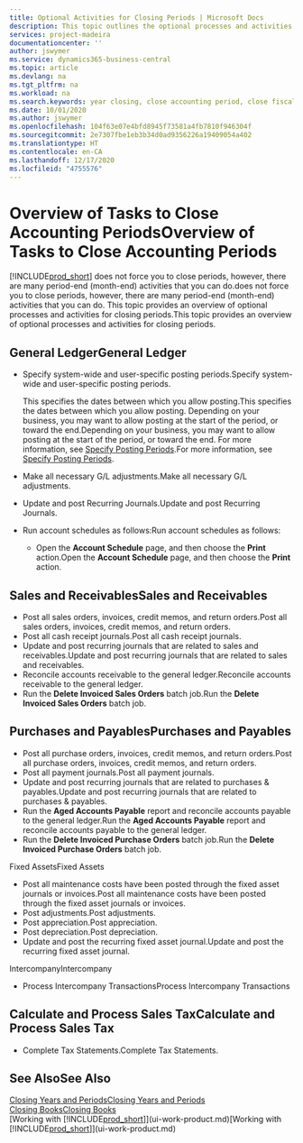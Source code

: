 ```yaml
---
title: Optional Activities for Closing Periods | Microsoft Docs
description: This topic outlines the optional processes and activities for closing accounting periods in Business Central.
services: project-madeira
documentationcenter: ''
author: jswymer
ms.service: dynamics365-business-central
ms.topic: article
ms.devlang: na
ms.tgt_pltfrm: na
ms.workload: na
ms.search.keywords: year closing, close accounting period, close fiscal year, aging, creditor payments, vendor payments
ms.date: 10/01/2020
ms.author: jswymer
ms.openlocfilehash: 104f63e07e4bfd8945f73581a4fb7810f946304f
ms.sourcegitcommit: 2e7307fbe1eb3b34d0ad9356226a19409054a402
ms.translationtype: HT
ms.contentlocale: en-CA
ms.lasthandoff: 12/17/2020
ms.locfileid: "4755576"
---
```

# <a name="overview-of-tasks-to-close-accounting-periods"></a><span data-ttu-id="64f49-103">Overview of Tasks to Close Accounting Periods</span><span class="sxs-lookup"><span data-stu-id="64f49-103">Overview of Tasks to Close Accounting Periods</span></span>
[!INCLUDE[prod_short](includes/prod_short.md)] <span data-ttu-id="64f49-104">does not force you to close periods, however, there are many period-end (month-end) activities that you can do.</span><span class="sxs-lookup"><span data-stu-id="64f49-104">does not force you to close periods, however, there are many period-end (month-end) activities that you can do.</span></span> <span data-ttu-id="64f49-105">This topic provides an overview of optional processes and activities for closing periods.</span><span class="sxs-lookup"><span data-stu-id="64f49-105">This topic provides an overview of optional processes and activities for closing periods.</span></span>  

## <a name="general-ledger"></a><span data-ttu-id="64f49-106">General Ledger</span><span class="sxs-lookup"><span data-stu-id="64f49-106">General Ledger</span></span>
* <span data-ttu-id="64f49-107">Specify system-wide and user-specific posting periods.</span><span class="sxs-lookup"><span data-stu-id="64f49-107">Specify system-wide and user-specific posting periods.</span></span>  

    <span data-ttu-id="64f49-108">This specifies the dates between which you allow posting.</span><span class="sxs-lookup"><span data-stu-id="64f49-108">This specifies the dates between which you allow posting.</span></span> <span data-ttu-id="64f49-109">Depending on your business, you may want to allow posting at the start of the period, or toward the end.</span><span class="sxs-lookup"><span data-stu-id="64f49-109">Depending on your business, you may want to allow posting at the start of the period, or toward the end.</span></span> <span data-ttu-id="64f49-110">For more information, see [Specify Posting Periods](finance-how-specify-posting-periods.md).</span><span class="sxs-lookup"><span data-stu-id="64f49-110">For more information, see [Specify Posting Periods](finance-how-specify-posting-periods.md).</span></span>  
* <span data-ttu-id="64f49-111">Make all necessary G/L adjustments.</span><span class="sxs-lookup"><span data-stu-id="64f49-111">Make all necessary G/L adjustments.</span></span>  
* <span data-ttu-id="64f49-112">Update and post Recurring Journals.</span><span class="sxs-lookup"><span data-stu-id="64f49-112">Update and post Recurring Journals.</span></span>  
  <!--* Process Consolidations-->
* <span data-ttu-id="64f49-113">Run account schedules as follows:</span><span class="sxs-lookup"><span data-stu-id="64f49-113">Run account schedules as follows:</span></span>  
  * <span data-ttu-id="64f49-114">Open the **Account Schedule** page, and then choose the **Print** action.</span><span class="sxs-lookup"><span data-stu-id="64f49-114">Open the **Account Schedule** page, and then choose the **Print** action.</span></span>  

## <a name="sales-and-receivables"></a><span data-ttu-id="64f49-115">Sales and Receivables</span><span class="sxs-lookup"><span data-stu-id="64f49-115">Sales and Receivables</span></span>
* <span data-ttu-id="64f49-116">Post all sales orders, invoices, credit memos, and return orders.</span><span class="sxs-lookup"><span data-stu-id="64f49-116">Post all sales orders, invoices, credit memos, and return orders.</span></span>  
* <span data-ttu-id="64f49-117">Post all cash receipt journals.</span><span class="sxs-lookup"><span data-stu-id="64f49-117">Post all cash receipt journals.</span></span>  
* <span data-ttu-id="64f49-118">Update and post recurring journals that are related to sales and receivables.</span><span class="sxs-lookup"><span data-stu-id="64f49-118">Update and post recurring journals that are related to sales and receivables.</span></span>  
* <span data-ttu-id="64f49-119">Reconcile accounts receivable to the general ledger.</span><span class="sxs-lookup"><span data-stu-id="64f49-119">Reconcile accounts receivable to the general ledger.</span></span>  
* <span data-ttu-id="64f49-120">Run the **Delete Invoiced Sales Orders** batch job.</span><span class="sxs-lookup"><span data-stu-id="64f49-120">Run the **Delete Invoiced Sales Orders** batch job.</span></span>  

## <a name="purchases-and-payables"></a><span data-ttu-id="64f49-121">Purchases and Payables</span><span class="sxs-lookup"><span data-stu-id="64f49-121">Purchases and Payables</span></span>
* <span data-ttu-id="64f49-122">Post all purchase orders, invoices, credit memos, and return orders.</span><span class="sxs-lookup"><span data-stu-id="64f49-122">Post all purchase orders, invoices, credit memos, and return orders.</span></span>  
* <span data-ttu-id="64f49-123">Post all payment journals.</span><span class="sxs-lookup"><span data-stu-id="64f49-123">Post all payment journals.</span></span>  
* <span data-ttu-id="64f49-124">Update and post recurring journals that are related to purchases & payables.</span><span class="sxs-lookup"><span data-stu-id="64f49-124">Update and post recurring journals that are related to purchases & payables.</span></span>  
* <span data-ttu-id="64f49-125">Run the **Aged Accounts Payable** report and reconcile accounts payable to the general ledger.</span><span class="sxs-lookup"><span data-stu-id="64f49-125">Run the **Aged Accounts Payable** report and reconcile accounts payable to the general ledger.</span></span>  
* <span data-ttu-id="64f49-126">Run the **Delete Invoiced Purchase Orders** batch job.</span><span class="sxs-lookup"><span data-stu-id="64f49-126">Run the **Delete Invoiced Purchase Orders** batch job.</span></span>  

<span data-ttu-id="64f49-127">Fixed Assets</span><span class="sxs-lookup"><span data-stu-id="64f49-127">Fixed Assets</span></span>
* <span data-ttu-id="64f49-128">Post all maintenance costs have been posted through the fixed asset journals or invoices.</span><span class="sxs-lookup"><span data-stu-id="64f49-128">Post all maintenance costs have been posted through the fixed asset journals or invoices.</span></span>
* <span data-ttu-id="64f49-129">Post adjustments.</span><span class="sxs-lookup"><span data-stu-id="64f49-129">Post adjustments.</span></span>
* <span data-ttu-id="64f49-130">Post appreciation.</span><span class="sxs-lookup"><span data-stu-id="64f49-130">Post appreciation.</span></span>
* <span data-ttu-id="64f49-131">Post depreciation.</span><span class="sxs-lookup"><span data-stu-id="64f49-131">Post depreciation.</span></span>
* <span data-ttu-id="64f49-132">Update and post the recurring fixed asset journal.</span><span class="sxs-lookup"><span data-stu-id="64f49-132">Update and post the recurring fixed asset journal.</span></span>

<span data-ttu-id="64f49-133">Intercompany</span><span class="sxs-lookup"><span data-stu-id="64f49-133">Intercompany</span></span>
* <span data-ttu-id="64f49-134">Process Intercompany Transactions</span><span class="sxs-lookup"><span data-stu-id="64f49-134">Process Intercompany Transactions</span></span>

## <a name="calculate-and-process-sales-tax"></a><span data-ttu-id="64f49-135">Calculate and Process Sales Tax</span><span class="sxs-lookup"><span data-stu-id="64f49-135">Calculate and Process Sales Tax</span></span>
* <span data-ttu-id="64f49-136">Complete Tax Statements.</span><span class="sxs-lookup"><span data-stu-id="64f49-136">Complete Tax Statements.</span></span>  

## <a name="see-also"></a><span data-ttu-id="64f49-137">See Also</span><span class="sxs-lookup"><span data-stu-id="64f49-137">See Also</span></span>
[<span data-ttu-id="64f49-138">Closing Years and Periods</span><span class="sxs-lookup"><span data-stu-id="64f49-138">Closing Years and Periods</span></span>](year-close-years-periods.md)  
[<span data-ttu-id="64f49-139">Closing Books</span><span class="sxs-lookup"><span data-stu-id="64f49-139">Closing Books</span></span>](year-close-books.md)  
<span data-ttu-id="64f49-140">[Working with [!INCLUDE[prod_short](includes/prod_short.md)]](ui-work-product.md)</span><span class="sxs-lookup"><span data-stu-id="64f49-140">[Working with [!INCLUDE[prod_short](includes/prod_short.md)]](ui-work-product.md)</span></span>
